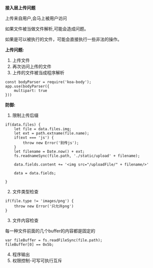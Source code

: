 **接入层上传问题**

上传来自用户,会马上被用户访问

如果文件被当做文件解析,可能会造成问题。

如果是可以被执行的文件，可能会直接执行一些非法的操作。

**上传问题:**
1. 上传文件
2. 再次访问上传的文件
3. 上传的文件被当成程序解析


```
const bodyParser = require('koa-body');
app.use(bodyParser({
    multipart: true
}))
```

**防御:**

1. 限制上传后缀

```
if(data.files) {
    let file = data.files.img;
    let ext = path.extname(file.name);
    if(ext === 'js') {
        throw new Error('别传js');
    }
    let filename = Date.now() + ext;
    fs.readnameSync(file.path, './static/upload' + filename);
    
    data.fields.content += '<img src="/uploadFile/" + filename/>'
    
    data = data.fields;
    
}
```

2. 文件类型检查

```
if(file.type != 'images/png') {
    throw new Error('只允许png')
}
```

3. 文件内容检查

每一种文件前面的几个buffer的内容都是固定的

```
var fileBuffer = fs.readFileSync(file.path);
fileBuffer[0] == 0x5b;
```


4. 程序输出
5. 权限控制-可写可执行互斥